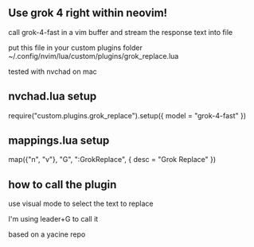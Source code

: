 ## Use grok 4 right within neovim! 
call grok-4-fast in a vim buffer and stream the response text into file

put this file in your custom plugins folder
~/.config/nvim/lua/custom/plugins/grok_replace.lua

tested with nvchad on mac

## nvchad.lua setup
require("custom.plugins.grok_replace").setup({ model = "grok-4-fast" })

## mappings.lua setup
map({"n", "v"}, "<leader>G", ":GrokReplace<CR>", { desc = "Grok Replace" })

## how to call the plugin 
use visual mode to select the text to replace 

I'm using leader+G to call it

based on a yacine repo




